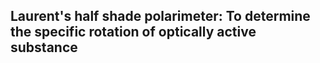 ## Laurent's half shade polarimeter: To determine the specific rotation of optically active substance